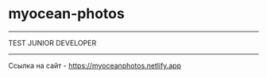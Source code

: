 # myocean-photos
___________________________________________________

  TEST JUNIOR DEVELOPER
___________________________________________________

Ссылка на сайт - https://myoceanphotos.netlify.app
